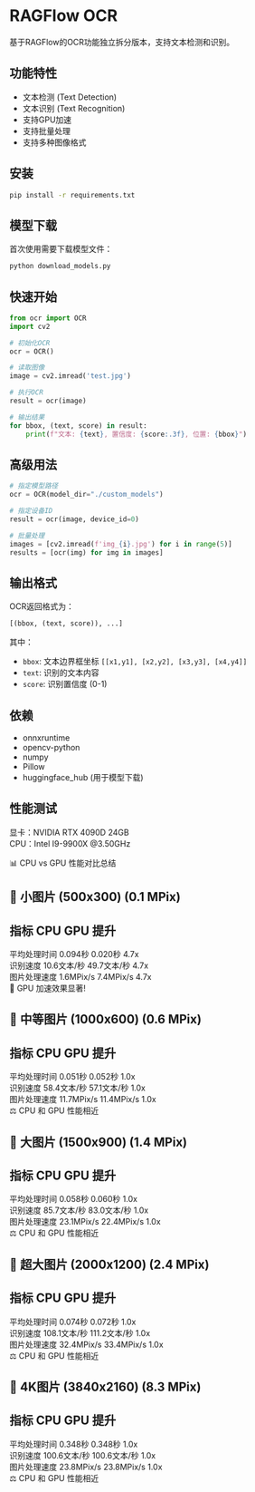 # RAGFlow OCR

基于RAGFlow的OCR功能独立拆分版本，支持文本检测和识别。

## 功能特性

- 文本检测 (Text Detection)
- 文本识别 (Text Recognition) 
- 支持GPU加速
- 支持批量处理
- 支持多种图像格式

## 安装

```bash
pip install -r requirements.txt
```

## 模型下载

首次使用需要下载模型文件：

```bash
python download_models.py
```

## 快速开始

```python
from ocr import OCR
import cv2

# 初始化OCR
ocr = OCR()

# 读取图像
image = cv2.imread('test.jpg')

# 执行OCR
result = ocr(image)

# 输出结果
for bbox, (text, score) in result:
    print(f"文本: {text}, 置信度: {score:.3f}, 位置: {bbox}")
```

## 高级用法

```python
# 指定模型路径
ocr = OCR(model_dir="./custom_models")

# 指定设备ID
result = ocr(image, device_id=0)

# 批量处理
images = [cv2.imread(f'img_{i}.jpg') for i in range(5)]
results = [ocr(img) for img in images]
```

## 输出格式

OCR返回格式为：
```python
[(bbox, (text, score)), ...]
```

其中：
- `bbox`: 文本边界框坐标 `[[x1,y1], [x2,y2], [x3,y3], [x4,y4]]`
- `text`: 识别的文本内容
- `score`: 识别置信度 (0-1)

## 依赖

- onnxruntime
- opencv-python
- numpy
- Pillow
- huggingface_hub (用于模型下载)

## 性能测试

显卡：NVIDIA RTX 4090D 24GB  
CPU：Intel I9-9900X @3.50GHz


📊 CPU vs GPU 性能对比总结


🎯 小图片 (500x300) (0.1 MPix)
------------------------------------------------------------
指标                   CPU          GPU          提升
------------------------------------------------------------
平均处理时间               0.094秒    0.020秒    4.7x  
识别速度                 10.6文本/秒  49.7文本/秒  4.7x  
图片处理速度               1.6MPix/s   7.4MPix/s   4.7x  
🎉 GPU 加速效果显著!

🎯 中等图片 (1000x600) (0.6 MPix)
------------------------------------------------------------
指标                   CPU          GPU          提升
------------------------------------------------------------
平均处理时间               0.051秒    0.052秒    1.0x  
识别速度                 58.4文本/秒  57.1文本/秒  1.0x  
图片处理速度               11.7MPix/s   11.4MPix/s   1.0x  
⚖️ CPU 和 GPU 性能相近

🎯 大图片 (1500x900) (1.4 MPix)
------------------------------------------------------------
指标                   CPU          GPU          提升
------------------------------------------------------------
平均处理时间               0.058秒    0.060秒    1.0x  
识别速度                 85.7文本/秒  83.0文本/秒  1.0x  
图片处理速度               23.1MPix/s   22.4MPix/s   1.0x  
⚖️ CPU 和 GPU 性能相近

🎯 超大图片 (2000x1200) (2.4 MPix)
------------------------------------------------------------
指标                   CPU          GPU          提升
------------------------------------------------------------
平均处理时间               0.074秒    0.072秒    1.0x  
识别速度                 108.1文本/秒  111.2文本/秒  1.0x  
图片处理速度               32.4MPix/s   33.4MPix/s   1.0x  
⚖️ CPU 和 GPU 性能相近

🎯 4K图片 (3840x2160) (8.3 MPix)
------------------------------------------------------------
指标                   CPU          GPU          提升
------------------------------------------------------------
平均处理时间               0.348秒    0.348秒    1.0x  
识别速度                 100.6文本/秒  100.6文本/秒  1.0x  
图片处理速度               23.8MPix/s   23.8MPix/s   1.0x  
⚖️ CPU 和 GPU 性能相近